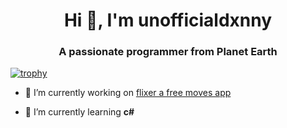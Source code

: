 <h1 align="center">Hi 👋, I'm unofficialdxnny</h1>

<h3 align="center">A passionate programmer from Planet Earth</h3>

[![trophy](https://github-profile-trophy.vercel.app/?username=unofficialdxnny&theme=onedark)](https://instagram.com/unofficialdxnny)

- 🔭 I’m currently working on [flixer a free moves app](https://github.com/unofficialdxnny/flixer)

- 🌱 I’m currently learning **c#**
